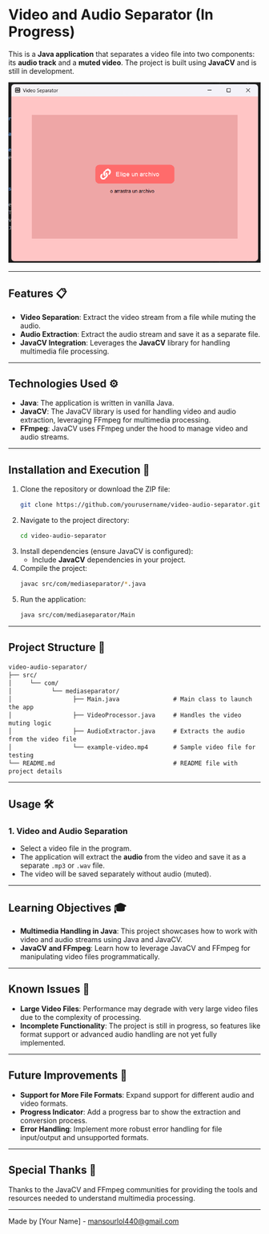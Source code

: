 # Video and Audio Separator (In Progress)

This is a **Java application** that separates a video file into two components: its **audio track** and a **muted video**. The project is built using **JavaCV** and is still in development.

![Interface img](src/assets/interface.png)

---

## Features 📋

- **Video Separation**: Extract the video stream from a file while muting the audio.
- **Audio Extraction**: Extract the audio stream and save it as a separate file.
- **JavaCV Integration**: Leverages the **JavaCV** library for handling multimedia file processing.

---

## Technologies Used ⚙️

- **Java**: The application is written in vanilla Java.
- **JavaCV**: The JavaCV library is used for handling video and audio extraction, leveraging FFmpeg for multimedia processing.
- **FFmpeg**: JavaCV uses FFmpeg under the hood to manage video and audio streams.

---

## Installation and Execution 🔧

1. Clone the repository or download the ZIP file:
    ```bash
    git clone https://github.com/yourusername/video-audio-separator.git
    ```
2. Navigate to the project directory:
    ```bash
    cd video-audio-separator
    ```
3. Install dependencies (ensure JavaCV is configured):
    - Include **JavaCV** dependencies in your project.
4. Compile the project:
    ```bash
    javac src/com/mediaseparator/*.java
    ```
5. Run the application:
    ```bash
    java src/com/mediaseparator/Main
    ```

---

## Project Structure 🔩

```
video-audio-separator/
├── src/
│     └── com/
│           └── mediaseparator/
│                 ├── Main.java               # Main class to launch the app
│                 ├── VideoProcessor.java     # Handles the video muting logic
│                 ├── AudioExtractor.java     # Extracts the audio from the video file
│                 └── example-video.mp4       # Sample video file for testing
└── README.md                                 # README file with project details
```

---

## Usage 🛠️

### 1. Video and Audio Separation

- Select a video file in the program.
- The application will extract the **audio** from the video and save it as a separate `.mp3` or `.wav` file.
- The video will be saved separately without audio (muted).

---

## Learning Objectives 🎓

- **Multimedia Handling in Java**: This project showcases how to work with video and audio streams using Java and JavaCV.
- **JavaCV and FFmpeg**: Learn how to leverage JavaCV and FFmpeg for manipulating video files programmatically.
  
---

## Known Issues 🐞

- **Large Video Files**: Performance may degrade with very large video files due to the complexity of processing.
- **Incomplete Functionality**: The project is still in progress, so features like format support or advanced audio handling are not yet fully implemented.

---

## Future Improvements 🚀

- **Support for More File Formats**: Expand support for different audio and video formats.
- **Progress Indicator**: Add a progress bar to show the extraction and conversion process.
- **Error Handling**: Implement more robust error handling for file input/output and unsupported formats.

---

## Special Thanks 🎁

Thanks to the JavaCV and FFmpeg communities for providing the tools and resources needed to understand multimedia processing.

---

Made by [Your Name] - mansourlol440@gmail.com